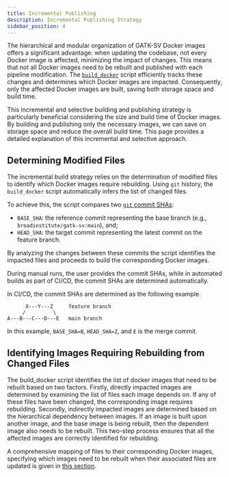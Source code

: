```yaml
---
title: Incremental Publishing
description: Incremental Publishing Strategy
sidebar_position: 4
---
```



The hierarchical and modular organization of GATK-SV Docker 
images offers a significant advantage: when updating the codebase, 
not every Docker image is affected, minimizing the impact of changes. 
This means that not all Docker images need to be rebuilt and 
published with each pipeline modification. The 
[`build_docker`]([`build_docker.py`](https://github.com/broadinstitute/gatk-sv/blob/main/scripts/docker/build_docker.py)) 
script efficiently tracks these changes and determines which 
Docker images are impacted. Consequently, only the affected Docker 
images are built, saving both storage space and build time.


This incremental and selective building and publishing 
strategy is particularly beneficial considering the size and 
build time of Docker images. By building and publishing 
only the necessary images, we can save on storage space and 
reduce the overall build time. 
This page provides a detailed explanation of 
this incremental and selective approach.


## Determining Modified Files

The incremental build strategy relies on the determination 
of modified files to identify which Docker images require rebuilding. 
Using `git` history, the `build_docker` script automatically 
infers the list of changed files.


To achieve this, the script compares two 
[`git` commit SHAs](https://docs.github.com/en/pull-requests/committing-changes-to-your-project/creating-and-editing-commits/about-commits): 

- `BASE_SHA`: the reference commit representing the base branch 
   (e.g., `broadinstitute/gatk-sv:main`), and;
- `HEAD_SHA`: the target commit representing the latest commit on the feature branch.
             	    

By analyzing the changes between these commits
the script identifies the impacted files and proceeds to 
build the corresponding Docker images.

During manual runs, the user provides the commit SHAs, 
while in automated builds as part of CI/CD, 
the commit SHAs are determined automatically. 

In CI/CD, the commit SHAs are determined as the following example.

```
      X---Y---Z     feature branch
     /         \
A---B---C---D---E   main branch
```

In this example, `BASE_SHA=B`, `HEAD_SHA=Z`, and `E` is the merge commit.


## Identifying Images Requiring Rebuilding from Changed Files

The build_docker script identifies the list of docker images 
that need to be rebuilt based on two factors. 
Firstly, directly impacted images are determined by examining the 
list of files each image depends on. If any of these files have 
been changed, the corresponding image requires rebuilding. 
Secondly, indirectly impacted images are determined based on 
the hierarchical dependency between images. If an image is 
built upon another image, and the base image is being rebuilt, 
then the dependent image also needs to be rebuilt. This two-step 
process ensures that all the affected images are correctly 
identified for rebuilding.


A comprehensive mapping of files to their corresponding
Docker images, specifying which images need to be 
rebuilt when their associated files are updated is given in 
[this section](https://github.com/broadinstitute/gatk-sv/blob/e86d59962146ae1770c535a97c2774d825026957/scripts/docker/build_docker.py#L170-L245).
